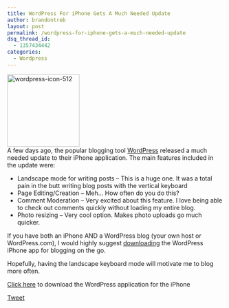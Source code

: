 ```yaml
---
title: WordPress For iPhone Gets A Much Needed Update
author: brandontreb
layout: post
permalink: /wordpress-for-iphone-gets-a-much-needed-update
dsq_thread_id:
  - 1357434442
categories:
  - Wordpress
---
```

[<img class="alignleft size-medium wp-image-153" title="wordpress-icon-512" src="http://brandontreb.com/wp-content/uploads/2009/03/wordpress-icon-512-300x300.png" alt="wordpress-icon-512" width="168" height="168" />][1]  
A few days ago, the popular blogging tool [WordPress][2] released a much needed update to their iPhone application. The main features included in the update were:

  * Landscape mode for writing posts &#8211; This is a huge one. It was a total pain in the butt writing blog posts with the vertical keyboard
  * Page Editing/Creation &#8211; Meh&#8230; How often do you do this?
  * Comment Moderation &#8211; Very excited about this feature. I love being able to check out comments quickly without loading my entire blog.
  * Photo resizing &#8211; Very cool option. Makes photo uploads go much quicker.

If you have both an iPhone AND a WordPress blog (your own host or WordPress.com), I would highly suggest [downloading][3] the WordPress iPhone app for blogging on the go.

Hopefully, having the landscape keyboard mode will motivate me to blog more often.

[Click here][3] to download the WordPress application for the iPhone

<div style="">
  <a href="http://twitter.com/share" class="twitter-share-button" data-count="horizontal" data-text="Wordpress For iPhone Gets A Much Needed Update" data-url="http://brandontreb.com/wordpress-for-iphone-gets-a-much-needed-update"  data-via="brandontreb" data-related="brandontreb:">Tweet</a>
</div>

 [1]: http://brandontreb.com/wp-content/uploads/2009/03/wordpress-icon-512.png
 [2]: http://wordpress.org
 [3]: http://phobos.apple.com/WebObjects/MZStore.woa/wa/viewSoftware?id=285073074&mt=8